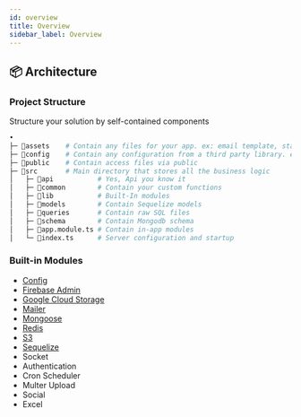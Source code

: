 ```yaml
---
id: overview
title: Overview
sidebar_label: Overview
---
```


## 📦 Architecture

### Project Structure

Structure your solution by self-contained components

```bash
•
├─ 📁assets    # Contain any files for your app. ex: email template, static data json
├─ 📁config    # Contain any configuration from a third party library. ex: firebase config
├─ 📁public    # Contain access files via public
├─ 📁src       # Main directory that stores all the business logic
│   ├─ 📁api           # Yes, Api you know it
│   ├─ 📁common        # Contain your custom functions
│   ├─ 📁lib           # Built-In modules
│   ├─ 📁models        # Contain Sequelize models
│   ├─ 📁queries       # Contain raw SQL files
│   ├─ 📁schema        # Contain Mongodb schema
│   ├─ 📄app.module.ts # Contain in-app modules
│   └─ 📄index.ts      # Server configuration and startup
```

### Built-in Modules

- [Config](docs/projects/config.md)
- [Firebase Admin](docs/projects/firebase-admin.md)
- [Google Cloud Storage](docs/projects/google-cloud-storage.md)
- [Mailer](docs/projects/mailer.md)
- [Mongoose](docs/projects/mongoose.md)
- [Redis](docs/projects/redis.md)
- [S3](docs/projects/s3.md)
- [Sequelize](docs/projects/sequelize.md)
- Socket
- Authentication
- Cron Scheduler
- Multer Upload
- Social
- Excel
